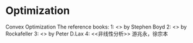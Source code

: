 # Optimization
Convex Optimization
The reference books:
1: <<convex optimization>> by Stephen Boyd
2: <<convex analysis>> by Rockafeller
3: <<functional analysis>> by Peter D.Lax
4: <<非线性分析>> 游兆永，徐宗本
